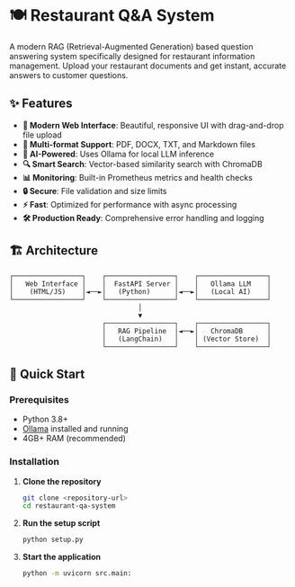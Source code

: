 # 🍽️ Restaurant Q&A System

A modern RAG (Retrieval-Augmented Generation) based question answering system specifically designed for restaurant information management. Upload your restaurant documents and get instant, accurate answers to customer questions.

## ✨ Features

- **🚀 Modern Web Interface**: Beautiful, responsive UI with drag-and-drop file upload
- **📄 Multi-format Support**: PDF, DOCX, TXT, and Markdown files
- **🤖 AI-Powered**: Uses Ollama for local LLM inference
- **🔍 Smart Search**: Vector-based similarity search with ChromaDB
- **📊 Monitoring**: Built-in Prometheus metrics and health checks
- **🔒 Secure**: File validation and size limits
- **⚡ Fast**: Optimized for performance with async processing
- **🛠️ Production Ready**: Comprehensive error handling and logging

## 🏗️ Architecture

```
┌─────────────────┐    ┌─────────────────┐    ┌─────────────────┐
│   Web Interface │    │  FastAPI Server │    │   Ollama LLM    │
│    (HTML/JS)    │◄──►│   (Python)      │◄──►│   (Local AI)    │
└─────────────────┘    └─────────────────┘    └─────────────────┘
                                │
                                ▼
                       ┌─────────────────┐    ┌─────────────────┐
                       │   RAG Pipeline  │◄──►│   ChromaDB      │
                       │   (LangChain)   │    │ (Vector Store)  │
                       └─────────────────┘    └─────────────────┘
```

## 🚀 Quick Start

### Prerequisites

- Python 3.8+
- [Ollama](https://ollama.ai) installed and running
- 4GB+ RAM (recommended)

### Installation

1. **Clone the repository**
   ```bash
   git clone <repository-url>
   cd restaurant-qa-system
   ```

2. **Run the setup script**
   ```bash
   python setup.py
   ```

3. **Start the application**
   ```bash
   python -m uvicorn src.main: